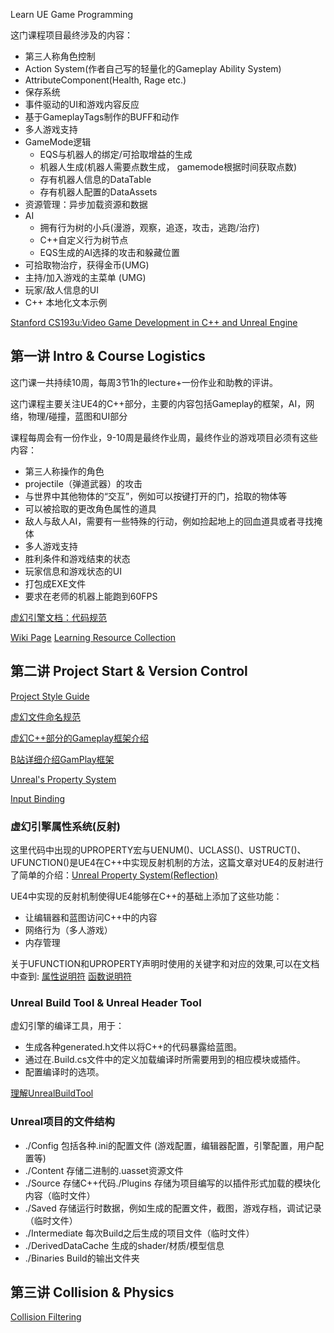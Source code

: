 Learn UE Game Programming


这门课程项目最终涉及的内容：
- 第三人称角色控制
- Action System(作者自己写的轻量化的Gameplay Ability System)
- AttributeComponent(Health, Rage etc.)
- 保存系统
- 事件驱动的UI和游戏内容反应
- 基于GameplayTags制作的BUFF和动作
- 多人游戏支持
- GameMode逻辑
    - EQS与机器人的绑定/可拾取增益的生成
    - 机器人生成(机器人需要点数生成， gamemode根据时间获取点数)
    - 存有机器人信息的DataTable
    - 存有机器人配置的DataAssets
- 资源管理：异步加载资源和数据
- AI
    - 拥有行为树的小兵(漫游，观察，追逐，攻击，逃跑/治疗)
    - C++自定义行为树节点
    - EQS生成的AI选择的攻击和躲藏位置
- 可拾取物治疗，获得金币(UMG)
- 主持/加入游戏的主菜单 (UMG)
- 玩家/敌人信息的UI
- C++ 本地化文本示例


[Stanford CS193u:Video Game Development in C++ and Unreal Engine](https://web.archive.org/web/20210514120659/https://www.tomlooman.com/stanford-cs193u/)

## 第一讲 Intro & Course Logistics

这门课一共持续10周，每周3节1h的lecture+一份作业和助教的评讲。

这门课程主要关注UE4的C++部分，主要的内容包括Gameplay的框架，AI，网络，物理/碰撞，蓝图和UI部分

课程每周会有一份作业，9-10周是最终作业周，最终作业的游戏项目必须有这些内容：

- 第三人称操作的角色
- projectile（弹道武器）的攻击
- 与世界中其他物体的“交互”，例如可以按键打开的门，拾取的物体等
- 可以被拾取的更改角色属性的道具
- 敌人与敌人AI，需要有一些特殊的行动，例如捡起地上的回血道具或者寻找掩体
- 多人游戏支持
- 胜利条件和游戏结束的状态
- 玩家信息和游戏状态的UI
- 打包成EXE文件
- 要求在老师的机器上能跑到60FPS

[虚幻引擎文档：代码规范](https://docs.unrealengine.com/4.26/zh-CN/ProductionPipelines/DevelopmentSetup/CodingStandard/)

[Wiki Page](https://unrealcommunity.wiki/)
[Learning Resource Collection](https://www.tomlooman.com/unreal-engine-resources/)

## 第二讲 Project Start & Version Control

[Project Style Guide](https://github.com/Allar/ue5-style-guide)

[虚幻文件命名规范](https://github.com/Allar/ue5-style-guide)

[虚幻C++部分的Gameplay框架介绍](https://www.tomlooman.com/unreal-engine-gameplay-framework/)

[B站详细介绍GamPlay框架](https://www.bilibili.com/video/BV1ED4y1D7Sf/?vd_source=dcd354bbbdc6f4d8970e2af0e5dc6a7e)

[Unreal's Property System](https://www.unrealengine.com/en-US/blog/unreal-property-system-reflection)

[Input Binding](https://docs.unrealengine.com/en-US/InteractiveExperiences/Input/index.html)



### 虚幻引擎属性系统(反射)

这里代码中出现的UPROPERTY宏与UENUM()、UCLASS()、USTRUCT()、UFUNCTION()是UE4在C++中实现反射机制的方法，这篇文章对UE4的反射进行了简单的介绍：[Unreal Property System(Reflection)](https://www.unrealengine.com/zh-CN/blog/unreal-property-system-reflection)

UE4中实现的反射机制使得UE4能够在C++的基础上添加了这些功能：

- 让编辑器和蓝图访问C++中的内容
- 网络行为（多人游戏）
- 内存管理

关于UFUNCTION和UPROPERTY声明时使用的关键字和对应的效果,可以在文档中查到:
[属性说明符](https://docs.unrealengine.com/4.26/zh-CN/ProgrammingAndScripting/GameplayArchitecture/Properties/Specifiers/)
[函数说明符](https://docs.unrealengine.com/4.26/zh-CN/ProgrammingAndScripting/GameplayArchitecture/Functions/Specifiers/)



### Unreal Build Tool & Unreal Header Tool

虚幻引擎的编译工具，用于：

- 生成各种generated.h文件以将C++的代码暴露给蓝图。
- 通过在.Build.cs文件中的定义加载编译时所需要用到的相应模块或插件。
- 配置编译时的选项。

[理解UnrealBuildTool](https://zhuanlan.zhihu.com/p/57186557)


### Unreal项目的文件结构

- ./Config 包括各种.ini的配置文件 (游戏配置，编辑器配置，引擎配置，用户配置等)
- ./Content 存储二进制的.uasset资源文件
- ./Source 存储C++代码./Plugins 存储为项目编写的以插件形式加载的模块化内容（临时文件）
- ./Saved 存储运行时数据，例如生成的配置文件，截图，游戏存档，调试记录（临时文件）
- ./Intermediate 每次Build之后生成的项目文件（临时文件）
- ./DerivedDataCache 生成的shader/材质/模型信息
- ./Binaries Build的输出文件夹


## 第三讲 Collision & Physics


[Collision Filtering](https://www.unrealengine.com/en-US/blog/collision-filtering)

